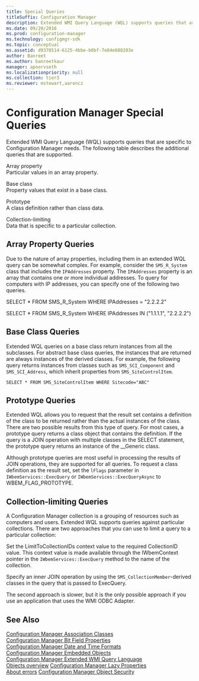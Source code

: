 ```yaml
---
title: Special Queries
titleSuffix: Configuration Manager
description: Extended WMI Query Language (WQL) supports queries that are specific to Configuration Manager needs.
ms.date: 09/20/2016
ms.prod: configuration-manager
ms.technology: configmgr-sdk
ms.topic: conceptual
ms.assetid: d9378514-6125-4bbe-b0bf-7e84e688203e
author: Banreet
ms.author: banreetkaur
manager: apoorvseth
ms.localizationpriority: null
ms.collection: tier3
ms.reviewer: mstewart,aaroncz 
---
```

# Configuration Manager Special Queries
Extended WMI Query Language (WQL) supports queries that are specific to Configuration Manager needs. The following table describes the additional queries that are supported.  

 Array property  
 Particular values in an array property.  

 Base class  
 Property values that exist in a base class.  

 Prototype  
 A class definition rather than class data.  

 Collection-limiting  
 Data that is specific to a particular collection.  

## Array Property Queries  
 Due to the nature of array properties, including them in an extended WQL query can be somewhat complex. For example, consider the `SMS_R_System` class that includes the `IPAddresses` property. The `IPAddresses` property is an array that contains one or more individual addresses. To query for computers with IP addresses, you can specify one of the following two queries.  

 SELECT * FROM SMS_R_System WHERE IPAddresses = "2.2.2.2"  

 SELECT * FROM SMS_R_System WHERE IPAddresses IN ("1.1.1.1", "2.2.2.2")  

## Base Class Queries  
 Extended WQL queries on a base class return instances from all the subclasses. For abstract base class queries, the instances that are returned are always instances of the derived classes. For example, the following query returns instances from classes such as `SMS_SCI_Component` and `SMS_SCI_Address`, which inherit properties from `SMS_SiteControlItem`.  

 `SELECT * FROM SMS_SiteControlItem WHERE Sitecode="ABC"`  

## Prototype Queries  
 Extended WQL allows you to request that the result set contains a definition of the class to be returned rather than the actual instances of the class. There are two possible results from this type of query. For most cases, a prototype query returns a class object that contains the definition. If the query is a JOIN operation with multiple classes in the SELECT statement, the prototype query returns an instance of the __Generic class.  

 Although prototype queries are most useful in processing the results of JOIN operations, they are supported for all queries. To request a class definition as the result set, set the `lFlags` parameter in `IWbemServices::ExecQuery` or `IWbemServices::ExecQueryAsync` to WBEM_FLAG_PROTOTYPE.  

## Collection-limiting Queries  
 A Configuration Manager collection is a grouping of resources such as computers and users. Extended WQL supports queries against particular collections. There are two approaches that you can use to limit a query to a particular collection:  

 Set the LimitToCollectionIDs context value to the required CollectionID value. This context value is made available through the IWbemContext pointer in the `IWbemServices::ExecQuery` method to the name of the collection.  

 Specify an inner JOIN operation by using the `SMS_CollectionMember`-derived classes in the query that is passed to ExecQuery.  

 The second approach is slower, but it is the only possible approach if you use an application that uses the WMI ODBC Adapter.  

## See Also  
 [Configuration Manager Association Classes](../../../develop/core/understand/association-classes.md)   
 [Configuration Manager Bit Field Properties](../../../develop/core/understand/configuration-manager-bit-field-properties.md)   
 [Configuration Manager Date and Time Formats](../../../develop/core/understand/date-and-time-formats.md)   
 [Configuration Manager Embedded Objects](../../../develop/core/understand/embedded-objects.md)   
 [Configuration Manager Extended WMI Query Language](../../../develop/core/understand/extended-wmi-query-language.md)   
 [Objects overview](configuration-manager-objects-overview.md)
 [Configuration Manager Lazy Properties](../../../develop/core/understand/configuration-manager-lazy-properties.md)   
 [About errors](about-configuration-manager-errors.md)
 [Configuration Manager Object Security](../../../develop/core/understand/configuration-manager-object-security.md)
